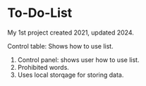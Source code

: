 # To-Do-List
My 1st project created 2021, updated 2024.

Control table: Shows how to use list.

<ol>
<li>Control panel: shows user how to use list.</li>
<li>Prohibited words.</li>
<li>Uses local storqage for storing data.</li>
</ol>
